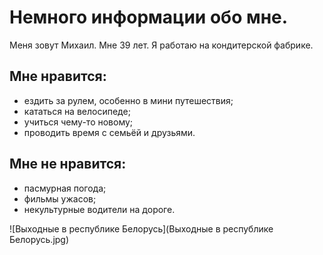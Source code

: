 # Немного информации обо мне.

Меня зовут Михаил.
Мне 39 лет.
Я работаю на кондитерской фабрике.

## Мне нравится:
 - ездить за рулем, особенно в мини путешествия;
 - кататься на велосипеде;
 - учиться чему-то новому;
 - проводить время с семьёй и друзьями.
  
  ## Мне не нравится:
  - пасмурная погода;
  - фильмы ужасов;
  - некультурные водители на дороге.


![Выходные в республике Белорусь](Выходные в республике Белорусь.jpg)
